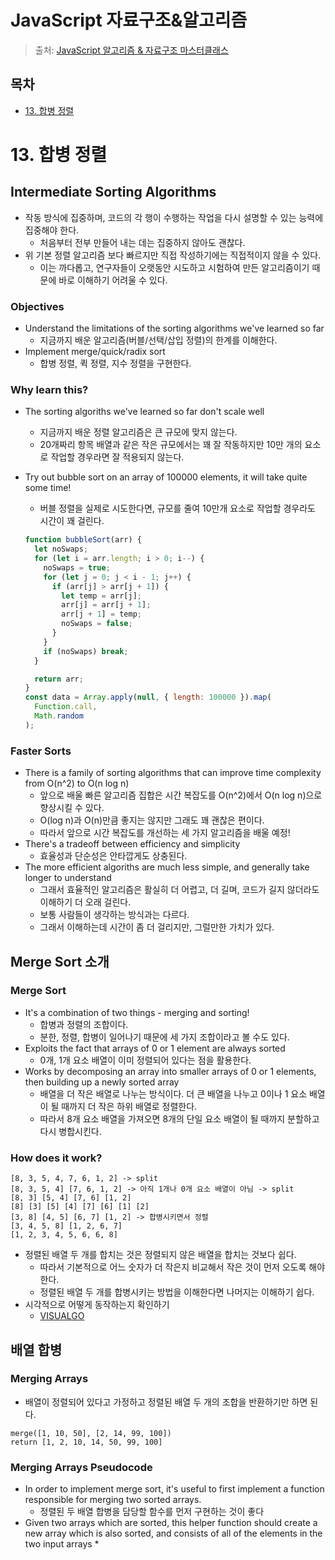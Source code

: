 # JavaScript 자료구조&알고리즘

> 출처: [JavaScript 알고리즘 & 자료구조 마스터클래스](https://www.udemy.com/course/best-javascript-data-structures/)

## 목차

- [13. 합병 정렬](#13-합병-정렬)

# 13. 합병 정렬

## Intermediate Sorting Algorithms

- 작동 방식에 집중하며, 코드의 각 행이 수행하는 작업을 다시 설명할 수 있는 능력에 집중해야 한다.
  - 처음부터 전부 만들어 내는 데는 집중하지 않아도 괜찮다.
- 위 기본 정렬 알고리즘 보다 빠르지만 직접 작성하기에는 직접적이지 않을 수 있다.
  - 이는 까다롭고, 연구자들이 오랫동안 시도하고 시험하여 만든 알고리즘이기 때문에 바로 이해하기 어려울 수 있다.

### Objectives

- Understand the limitations of the sorting algorithms we've learned so far
  - 지금까지 배운 알고리즘(버블/선택/삽입 정렬)의 한계를 이해한다.
- Implement merge/quick/radix sort
  - 합병 정렬, 퀵 정렬, 지수 정렬을 구현한다.

### Why learn this?

- The sorting algoriths we've learned so far don't scale well
  - 지금까지 배운 정렬 알고리즘은 큰 규모에 맞지 않는다.
  - 20개짜리 항목 배열과 같은 작은 규모에서는 꽤 잘 작동하지만 10만 개의 요소로 작업할 경우라면 잘 적용되지 않는다.
- Try out bubble sort on an array of 100000 elements, it will take quite some time!

  - 버블 정렬을 실제로 시도한다면, 규모를 줄여 10만개 요소로 작업할 경우라도 시간이 꽤 걸린다.

  ```javascript
  function bubbleSort(arr) {
    let noSwaps;
    for (let i = arr.length; i > 0; i--) {
      noSwaps = true;
      for (let j = 0; j < i - 1; j++) {
        if (arr[j] > arr[j + 1]) {
          let temp = arr[j];
          arr[j] = arr[j + 1];
          arr[j + 1] = temp;
          noSwaps = false;
        }
      }
      if (noSwaps) break;
    }

    return arr;
  }
  const data = Array.apply(null, { length: 100000 }).map(
    Function.call,
    Math.random
  );
  ```

### Faster Sorts

- There is a family of sorting algorithms that can improve time complexity from O(n^2) to O(n log n)
  - 앞으로 배울 빠른 알고리즘 집합은 시간 복잡도를 O(n^2)에서 O(n log n)으로 향상시킬 수 있다.
  - O(log n)과 O(n)만큼 좋지는 않지만 그래도 꽤 괜찮은 편이다.
  - 따라서 앞으로 시간 복잡도를 개선하는 세 가지 알고리즘을 배울 예정!
- There's a tradeoff between efficiency and simplicity
  - 효율성과 단순성은 안타깝게도 상충된다.
- The more efficient algoriths are much less simple, and generally take longer to understand
  - 그래서 효율적인 알고리즘은 활실히 더 어렵고, 더 길며, 코드가 길지 않더라도 이해하기 더 오래 걸린다.
  - 보통 사람들이 생각하는 방식과는 다르다.
  - 그래서 이해하는데 시간이 좀 더 걸리지만, 그럴만한 가치가 있다.

## Merge Sort 소개

### Merge Sort

- It's a combination of two things - merging and sorting!
  - 합병과 정렬의 조합이다.
  - 분한, 정렬, 합병이 일어나기 때문에 세 가지 조합이라고 볼 수도 있다.
- Exploits the fact that arrays of 0 or 1 element are always sorted
  - 0개, 1개 요소 배열이 이미 정렬되어 있다는 점을 활용한다.
- Works by decomposing an array into smaller arrays of 0 or 1 elements, then building up a newly sorted array
  - 배열을 더 작은 배열로 나누는 방식이다. 더 큰 배열을 나누고 0이나 1 요소 배열이 될 때까지 더 작은 하위 배열로 정렬한다.
  - 따라서 8개 요소 배열을 가져오면 8개의 단일 요소 배열이 될 때까지 분할하고 다시 병합시킨다.

### How does it work?

```
[8, 3, 5, 4, 7, 6, 1, 2] -> split
[8, 3, 5, 4] [7, 6, 1, 2] -> 아직 1개나 0개 요소 배열이 아님 -> split
[8, 3] [5, 4] [7, 6] [1, 2]
[8] [3] [5] [4] [7] [6] [1] [2]
[3, 8] [4, 5] [6, 7] [1, 2] -> 합병시키면서 정렬
[3, 4, 5, 8] [1, 2, 6, 7]
[1, 2, 3, 4, 5, 6, 6, 8]
```

- 정렬된 배열 두 개를 합치는 것은 정렬되지 않은 배열을 합치는 것보다 쉽다.
  - 따라서 기본적으로 어느 숫자가 더 작은지 비교해서 작은 것이 먼저 오도록 해야 한다.
  - 정렬된 배열 두 개를 합병시키는 방법을 이해한다면 나머지는 이해하기 쉽다.
- 시각적으로 어떻게 동작하는지 확인하기
  - [VISUALGO](https://visualgo.net/en/sorting)

## 배열 합병
### Merging Arrays
* 배열이 정렬되어 있다고 가정하고 정렬된 배열 두 개의 조합을 반환하기만 하면 된다.
```
merge([1, 10, 50], [2, 14, 99, 100])
return [1, 2, 10, 14, 50, 99, 100]
```

### Merging Arrays Pseudocode
* In order to implement merge sort, it's useful to first implement a function responsible for merging two sorted arrays.
  * 정렬된 두 배열 합병을 담당할 함수를 먼저 구현하는 것이 좋다
* Given two arrays which are sorted, this helper function should create a new array which is also sorted, and consists of all of the elements in the two input arrays
  * 